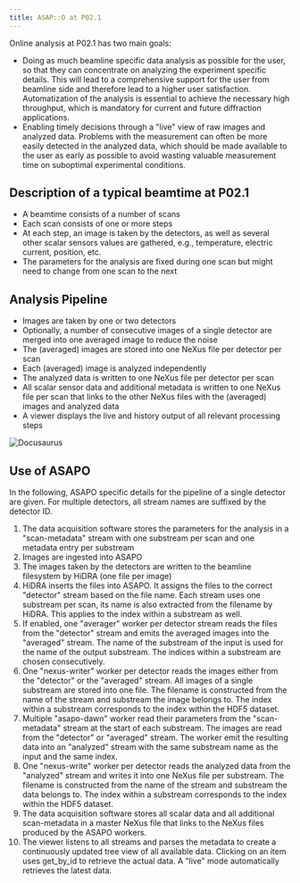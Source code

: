 ```yaml
---
title: ASAP::O at P02.1
---
```


Online analysis at P02.1 has two main goals:

- Doing as much beamline specific data analysis as possible for the user, so that they can concentrate on analyzing the experiment specific details. This will lead to a comprehensive support for the user from beamline side and therefore lead to a higher user satisfaction. Automatization of the analysis is essential to achieve the necessary high throughput, which is mandatory for current and future diffraction applications.
- Enabling timely decisions through a "live" view of raw images and analyzed data. Problems with the measurement can often be more easily detected in the analyzed data, which should be made available to the user as early as possible to avoid wasting valuable measurement time on suboptimal experimental conditions.

## Description of a typical beamtime at P02.1

- A beamtime consists of a number of scans
- Each scan consists of one or more steps
- At each step, an image is taken by the detectors, as well as several other scalar sensors values are gathered, e.g., temperature, electric current, position, etc.
- The parameters for the analysis are fixed during one scan but might need to change from one scan to the next

## Analysis Pipeline

- Images are taken by one or two detectors
- Optionally, a number of consecutive images of a single detector are merged into one averaged image to reduce the noise
- The (averaged) images are stored into one NeXus file per detector per scan
- Each (averaged) image is analyzed independently
- The analyzed data is written to one NeXus file per detector per scan
- All scalar sensor data and additional metadata is written to one NeXus file per scan that links to the other NeXus files with the (averaged) images and analyzed data
- A viewer displays the live and history output of all relevant processing steps

![Docusaurus](/img/Asapo_Analysis_Pipeline_P02-1.png)

## Use of ASAPO

In the following, ASAPO specific details for the pipeline of a single detector are given. For multiple detectors, all stream names are suffixed by the detector ID.

1. The data acquisition software stores the parameters for the analysis in a "scan-metadata" stream with one substream per scan and one metadata entry per substream
2. Images are ingested into ASAPO
3. The images taken by the detectors are written to the beamline filesystem by HiDRA (one file per image)
4. HiDRA inserts the files into ASAPO. It assigns the files to the correct "detector" stream based on the file name. Each stream uses one substream per scan, its name is also extracted from the filename by HiDRA. This applies to the index within a substream as well.
5. If enabled, one "averager" worker per detector stream reads the files from the "detector" stream and emits the averaged images into the "averaged" stream. The name of the substream of the input is used for the name of the output substream. The indices within a substream are chosen consecutively.
6. One "nexus-writer" worker per detector reads the images either from the "detector" or the "averaged" stream. All images of a single substream are stored into one file. The filename is constructed from the name of the stream and substream the image belongs to. The index within a substream corresponds to the index within the HDF5 dataset.
7. Multiple "asapo-dawn" worker read their parameters from the "scan-metadata" stream at the start of each substream. The images are read from the "detector" or "averaged" stream. The worker emit the resulting data into an "analyzed" stream with the same substream name as the input and the same index.
8. One "nexus-write" worker per detector reads the analyzed data from the "analyzed" stream and writes it into one NeXus file per substream. The filename is constructed from the name of the stream and substream the data belongs to. The index within a substream corresponds to the index within the HDF5 dataset.
9. The data acquisition software stores all scalar data and all additional scan-metadata in a master NeXus file that links to the NeXus files produced by the ASAPO workers.
10. The viewer listens to all streams and parses the metadata to create a continuously updated tree view of all available data. Clicking on an item uses get_by_id to retrieve the actual data. A "live" mode automatically retrieves the latest data.
 
